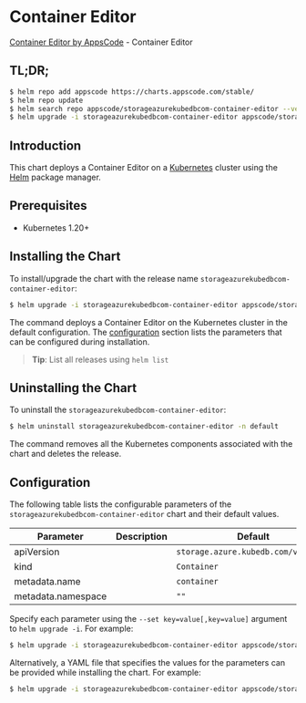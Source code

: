 # Container Editor

[Container Editor by AppsCode](https://appscode.com) - Container Editor

## TL;DR;

```bash
$ helm repo add appscode https://charts.appscode.com/stable/
$ helm repo update
$ helm search repo appscode/storageazurekubedbcom-container-editor --version=v0.27.0
$ helm upgrade -i storageazurekubedbcom-container-editor appscode/storageazurekubedbcom-container-editor -n default --create-namespace --version=v0.27.0
```

## Introduction

This chart deploys a Container Editor on a [Kubernetes](http://kubernetes.io) cluster using the [Helm](https://helm.sh) package manager.

## Prerequisites

- Kubernetes 1.20+

## Installing the Chart

To install/upgrade the chart with the release name `storageazurekubedbcom-container-editor`:

```bash
$ helm upgrade -i storageazurekubedbcom-container-editor appscode/storageazurekubedbcom-container-editor -n default --create-namespace --version=v0.27.0
```

The command deploys a Container Editor on the Kubernetes cluster in the default configuration. The [configuration](#configuration) section lists the parameters that can be configured during installation.

> **Tip**: List all releases using `helm list`

## Uninstalling the Chart

To uninstall the `storageazurekubedbcom-container-editor`:

```bash
$ helm uninstall storageazurekubedbcom-container-editor -n default
```

The command removes all the Kubernetes components associated with the chart and deletes the release.

## Configuration

The following table lists the configurable parameters of the `storageazurekubedbcom-container-editor` chart and their default values.

|     Parameter      | Description |                    Default                     |
|--------------------|-------------|------------------------------------------------|
| apiVersion         |             | <code>storage.azure.kubedb.com/v1alpha1</code> |
| kind               |             | <code>Container</code>                         |
| metadata.name      |             | <code>container</code>                         |
| metadata.namespace |             | <code>""</code>                                |


Specify each parameter using the `--set key=value[,key=value]` argument to `helm upgrade -i`. For example:

```bash
$ helm upgrade -i storageazurekubedbcom-container-editor appscode/storageazurekubedbcom-container-editor -n default --create-namespace --version=v0.27.0 --set apiVersion=storage.azure.kubedb.com/v1alpha1
```

Alternatively, a YAML file that specifies the values for the parameters can be provided while
installing the chart. For example:

```bash
$ helm upgrade -i storageazurekubedbcom-container-editor appscode/storageazurekubedbcom-container-editor -n default --create-namespace --version=v0.27.0 --values values.yaml
```
